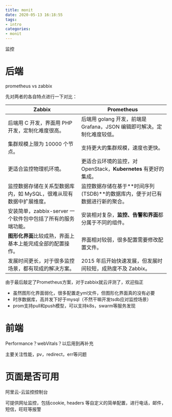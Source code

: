 ```yaml
---
title: monit
date: 2020-05-13 16:18:55
tags:
- intro
categories:
- monit
---
```

监控

# 后端

prometheus vs zabbix

先对两者的各自特点进行一下对比：

| Zabbix                                                       | Prometheus                                                   |
| ------------------------------------------------------------ | ------------------------------------------------------------ |
| 后端用 C 开发，界面用 PHP 开发，定制化难度很高。             | 后端用 golang 开发，前端是 Grafana，JSON 编辑即可解决。定制化难度较低。 |
| 集群规模上限为 10000 个节点。                                | 支持更大的集群规模，速度也更快。                             |
| 更适合监控物理机环境。                                       | 更适合云环境的监控，对 OpenStack，**Kubernetes** 有更好的集成。 |
| 监控数据存储在关系型数据库内，如 MySQL，很难从现有数据中扩展维度。 | 监控数据存储在基于**时间序列(TSDB)**的数据库内，便于对已有数据进行新的聚合。 |
| 安装简单，zabbix-server 一个软件包中包括了所有的服务端功能。 | 安装相对复杂，**监控、告警和界面**都分属于不同的组件。       |
| **图形化界面**比较成熟，界面上基本上能完成全部的配置操作。   | 界面相对较弱，很多配置需要修改配置文件。                     |
| 发展时间更长，对于很多监控场景，都有现成的解决方案。         | 2015 年后开始快速发展，但发展时间较短，成熟度不及 Zabbix。   |

由于最后敲定了Prometheus方案，对于zabbix就云评测了，欢迎指正

- 虽然图形化界面弱化，很多配置走yml文件，但图形化界面真的没有必要
- 时序数据库，高并发下好于mysql（不然干嘛开发tsdb应对监控场景）
- prom支持pull和push模型，可以支持k8s，swarm等服务发现

# 前端

Performance？webVitals？以后用到再补充

主要关注性能，pv，redirect，err等问题

# 页面是否可用

阿里云-云监控控制台

可提供网址监控，包括cookie, headers 等自定义的简单配置，进行电话，邮件，短信，旺旺等报警

